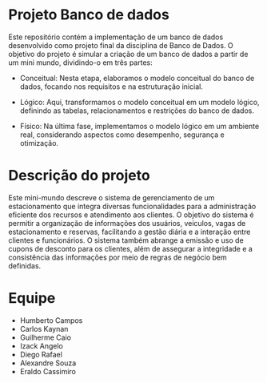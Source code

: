 # Projeto Banco de dados
Este repositório contém a implementação de um banco de dados desenvolvido como projeto final da disciplina de Banco de Dados. O objetivo do projeto é simular a criação de um banco de dados a partir de um mini mundo, dividindo-o em três partes:

- Conceitual: Nesta etapa, elaboramos o modelo conceitual do banco de dados, focando nos requisitos e na estruturação inicial.

- Lógico: Aqui, transformamos o modelo conceitual em um modelo lógico, definindo as tabelas, relacionamentos e restrições do banco de dados.

- Físico: Na última fase, implementamos o modelo lógico em um ambiente real, considerando aspectos como desempenho, segurança e otimização.

# Descrição do projeto
Este mini-mundo descreve o sistema de gerenciamento de um estacionamento que integra diversas funcionalidades para a administração eficiente dos recursos e atendimento aos clientes. O objetivo do sistema é permitir a organização de informações dos usuários, veículos, vagas de estacionamento e reservas, facilitando a gestão diária e a interação entre clientes e funcionários. O sistema também abrange a emissão e uso de cupons de desconto para os clientes, além de assegurar a integridade e a consistência das informações por meio de regras de negócio bem definidas.

# Equipe
- Humberto Campos
- Carlos Kaynan
- Guilherme Caio
- Izack Angelo
- Diego Rafael
- Alexandre Souza
- Eraldo Cassimiro
